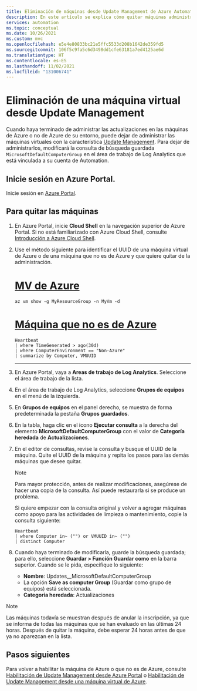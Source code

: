 ```yaml
---
title: Eliminación de máquinas desde Update Management de Azure Automation
description: En este artículo se explica cómo quitar máquinas administradas de Azure y que no son de Azure con Update Management.
services: automation
ms.topic: conceptual
ms.date: 10/26/2021
ms.custom: mvc
ms.openlocfilehash: e5e4e80833bc21e5ffc5533d208b1642de359fd5
ms.sourcegitcommit: 106f5c9fa5c6d3498dd1cfe63181a7ed4125ae6d
ms.translationtype: HT
ms.contentlocale: es-ES
ms.lasthandoff: 11/02/2021
ms.locfileid: "131006741"
---
```

# <a name="remove-vms-from-update-management"></a>Eliminación de una máquina virtual desde Update Management

Cuando haya terminado de administrar las actualizaciones en las máquinas de Azure o no de Azure de su entorno, puede dejar de administrar las máquinas virtuales con la característica [Update Management](overview.md). Para dejar de administrarlos, modificará la consulta de búsqueda guardada `MicrosoftDefaultComputerGroup` en el área de trabajo de Log Analytics que está vinculada a su cuenta de Automation.

## <a name="sign-into-the-azure-portal"></a>Inicie sesión en Azure Portal.

Inicie sesión en [Azure Portal](https://portal.azure.com).

## <a name="to-remove-your-machines"></a>Para quitar las máquinas

1. En Azure Portal, inicie **Cloud Shell** en la navegación superior de Azure Portal. Si no está familiarizado con Azure Cloud Shell, consulte [Introducción a Azure Cloud Shell](../../cloud-shell/overview.md).

2. Use el método siguiente para identificar el UUID de una máquina virtual de Azure o de una máquina que no es de Azure y que quiere quitar de la administración.

   # <a name="azure-vm"></a>[MV de Azure](#tab/azure-vm)

   ```azurecli
   az vm show -g MyResourceGroup -n MyVm -d
   ```

   # <a name="non-azure-machine"></a>[Máquina que no es de Azure](#tab/non-azure-machine)

   ```kusto
   Heartbeat
   | where TimeGenerated > ago(30d)
   | where ComputerEnvironment == "Non-Azure"
   | summarize by Computer, VMUUID
   ```

   ---

3. En Azure Portal, vaya a **Areas de trabajo de Log Analytics**. Seleccione el área de trabajo de la lista.

4. En el área de trabajo de Log Analytics, seleccione **Grupos de equipos** en el menú de la izquierda.

5. En **Grupos de equipos** en el panel derecho, se muestra de forma predeterminada la pestaña **Grupos guardados**.

6. En la tabla, haga clic en el icono **Ejecutar consulta** a la derecha del elemento **MicrosoftDefaultComputerGroup** con el valor de **Categoría heredada** de **Actualizaciones**.

7. En el editor de consultas, revise la consulta y busque el UUID de la máquina. Quite el UUID de la máquina y repita los pasos para las demás máquinas que desee quitar.

   > [!NOTE]
   > Para mayor protección, antes de realizar modificaciones, asegúrese de hacer una copia de la consulta. Así puede restaurarla si se produce un problema.

   Si quiere empezar con la consulta original y volver a agregar máquinas como apoyo para las actividades de limpieza o mantenimiento, copie la consulta siguiente:

   ```kusto
   Heartbeat
   | where Computer in~ ("") or VMUUID in~ ("")
   | distinct Computer
   ```

8. Cuando haya terminado de modificarla, guarde la búsqueda guardada; para ello, seleccione **Guardar > Función Guardar como** en la barra superior. Cuando se le pida, especifique lo siguiente:

    * **Nombre**: Updates__MicrosoftDefaultComputerGroup
    * La opción **Save as computer Group** (Guardar como grupo de equipos) está seleccionada.
    * **Categoría heredada**: Actualizaciones

>[!NOTE]
>Las máquinas todavía se muestran después de anular la inscripción, ya que se informa de todas las máquinas que se han evaluado en las últimas 24 horas. Después de quitar la máquina, debe esperar 24 horas antes de que ya no aparezcan en la lista.

## <a name="next-steps"></a>Pasos siguientes

Para volver a habilitar la máquina de Azure o que no es de Azure, consulte [Habilitación de Update Management desde Azure Portal](enable-from-portal.md) o [Habilitación de Update Management desde una máquina virtual de Azure](enable-from-vm.md).